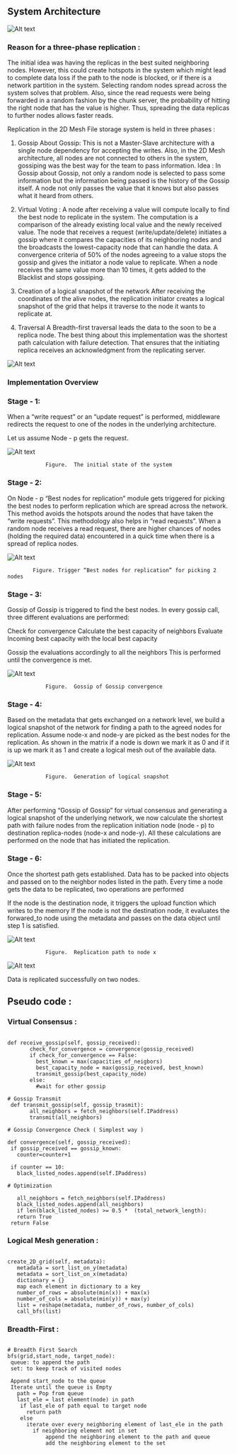 

## System Architecture

![Alt text](ScreenShots/mesh-architecture.png?raw=true "Architecture")


### Reason for a three-phase replication :

The initial idea was having the replicas in the best suited neighboring nodes. However, this
could create hotspots in the system which might lead to complete data loss if the path to the
node is blocked, or if there is a network partition in the system. Selecting random nodes spread
across the system solves that problem. Also, since the read requests were being forwarded in a
random fashion by the chunk server, the probability of hitting the right node that has the value is
higher. Thus, spreading the data replicas to further nodes allows faster reads.

Replication in the 2D Mesh File storage system is held in three phases :

1. Gossip About Gossip:
This is not a Master-Slave architecture with a single node dependency for
accepting the writes. Also, in the 2D Mesh architecture, all nodes are not connected to
others in the system, gossiping was the best way for the team to pass information.
Idea : In Gossip about Gossip, not only a random node is selected to pass some
information but the information being passed is the history of the Gossip itself. A node not
only passes the value that it knows but also passes what it heard from others.

2. Virtual Voting : 
A node after receiving a value will compute locally to find the best node to replicate in the system. The computation is a comparison of the already existing local value and the newly received value. The node that receives a request (write/update/delete) initiates a gossip where it compares the capacities of its neighboring nodes and the broadcasts the lowest-capacity node that can handle the data. A convergence criteria of 50% of the nodes agreeing to a value stops the gossip and gives the initiator a node value to replicate. When a node receives the same value more than 10 times, it gets added to the Blacklist and stops gossiping.

3. Creation of a logical snapshot of the network
After receiving the coordinates of the alive nodes, the replication initiator creates a logical snapshot of the grid that helps it traverse to the node it wants to replicate at.
	

4. Traversal 
A Breadth-first traversal leads the data to the soon to be a replica node. The best thing about this implementation was the shortest path calculation with failure detection. That ensures that the initiating replica receives an acknowledgment from the replicating server.


![Alt text](ScreenShots/Picture1.png?raw=true "Architecture")


### Implementation Overview

### Stage - 1:

When a “write request” or an “update request” is performed, middleware redirects the request to one of the nodes in the underlying architecture. 

Let us assume  Node - p gets the request.


![Alt text](ScreenShots/diagram-01.png?raw=true "Architecture")
		
				Figure.  The initial state of the system


### Stage - 2:

On Node - p “Best nodes for replication” module gets triggered for picking the best nodes to perform replication which are spread across the network. This method avoids the hotspots around the nodes that have taken the “write requests”. This methodology also helps in “read requests”. When a random node receives a read request, there are higher chances of nodes (holding the required data) encountered in a quick time when there is a spread of replica nodes. 


![Alt text](ScreenShots/diagram-2.png?raw=true "Architecture")

			Figure. Trigger “Best nodes for replication” for picking 2 nodes






### Stage - 3:

Gossip of Gossip is triggered to find the best nodes. In every gossip call, three different evaluations are performed:

Check for convergence
Calculate the best capacity of neighbors
Evaluate Incoming best capacity with the local best capacity 

Gossip the evaluations accordingly to all the neighbors
This is performed until the convergence is met.

![Alt text](ScreenShots/diagram-03.png?raw=true "Architecture")
				
				Figure.  Gossip of Gossip convergence

### Stage - 4: 

Based on the metadata that gets exchanged on a network level, we build a logical snapshot of the network for finding a path to the agreed nodes for replication. Assume node-x and node-y are picked as the best nodes for the replication. As shown in the matrix if a node is down we mark it as 0 and if it is up we mark it as 1 and create a logical mesh out of the available data.

![Alt text](ScreenShots/diagram-05.png?raw=true "Architecture")

				Figure.  Generation of logical snapshot


### Stage - 5:

After performing “Gossip of Gossip” for virtual consensus and generating a logical snapshot of the underlying network, we now calculate the shortest path with failure nodes from the replication initiation node (node - p) to destination replica-nodes (node-x and node-y). All these calculations are performed on the node that has initiated the replication. 


### Stage - 6: 

Once the shortest path gets established. Data has to be packed into objects  and passed on to the neighbor nodes listed in the path. Every time a node gets the data to be replicated, two operations are performed

If the node is the destination node, it triggers the upload function which writes to the memory
If the node is not the destination node, it evaluates the forwared_to node using the metadata and passes on the data object until step 1 is satisfied.



![Alt text](ScreenShots/diagram-06.png?raw=true "Architecture")

				Figure.  Replication path to node x
				



				
				
![Alt text](ScreenShots/diagram-07.png?raw=true "Architecture")




Data is replicated successfully on two nodes.

## Pseudo code : 

### Virtual Consensus : 

~~~ Gossip Receive

def receive_gossip(self, gossip_received):
       check_for_convergence = convergence(gossip_received)
       if check_for_convergence == False:
         best_known = max(capacities_of_neigbors)
         best_capacity_node = max(gossip_received, best_known)
         transmit_gossip(best_capacity_node)
       else:
         #wait for other gossip

# Gossip Transmit
 def transmit_gossip(self, gossip_trasmit):
       all_neighbors = fetch_neighbors(self.IPaddress)
       transmit(all_neighbors)

# Gossip Convergence Check ( Simplest way )

def convergence(self, gossip_received):
 if gossip_received == gossip_known:
   counter=counter+1
   
 if counter == 10:
   black_listed_nodes.append(self.IPaddress)
   
# Optimization

   all_neighbors = fetch_neighbors(self.IPaddress)
   black_listed_nodes.append(all_neighbors)
   if len(black_listed_nodes) >= 0.5 *  (total_network_length):
   return True
 return False
~~~
### Logical Mesh generation : 

~~~

create_2D_grid(self, metadata):
   metadata = sort_list_on_y(metadata)
   metadata = sort_list_on_x(metadata) 
   dictionary = {} 
   map each element in dictionary to a key
   number_of_rows = absolute(min(x)) + max(x) 
   number_of_cols = absolute(min(y)) + max(y)
   list = reshape(metadata, number_of_rows, number_of_cols)
   call_bfs(list)

~~~

### Breadth-First : 

~~~

# Breadth First Search
bfs(grid,start_node, target_node):
 queue: to append the path
 set: to keep track of visited nodes

 Append start_node to the queue
 Iterate until the queue is Empty
   path = Pop from queue
   last_ele = last element(node) in path
    if last_ele of path equal to target node
      return path
    else
      iterate over every neighboring element of last_ele in the path
        if neighboring element not in set
            append the neighboring element to the path and queue
            add the neighboring element to the set

~~~







